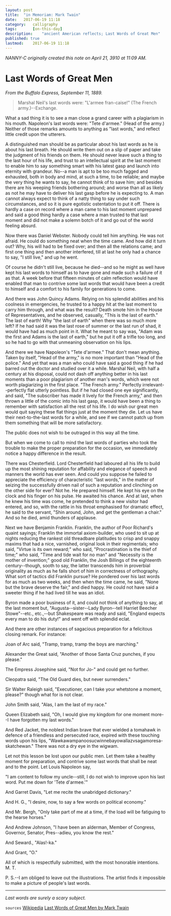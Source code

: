 ```yaml
---
layout: post
title: 	"in Memoriam: Mark Twain"
date:	2017-06-19 11:18	
category:	calligraphy
tags:		[on-this-day] 
description: 	"ancient American reflects; Last Words of Great Men"
published: true
lastmod:	2017-06-19 11:18
---
```


_NANNY-C originally created this note on April 21, 3910 at 11:09 AM._

# Last Words of Great Men
_From the Buffalo Express, September 11, 1889._

> Marshal Neil's last words were: "L'armee fran-caise!" (The French army.)--Exchange.

What a sad thing it is to see a man close a grand career with a plagiarism in his mouth. Napoleon's last words were: "Tete d'armee." (Head of the army.) Neither of those remarks amounts to anything as "last words," and reflect little credit upon the utterers.

A distinguished man should be as particular about his last words as he is about his last breath. He should write them out on a slip of paper and take the judgment of his friends on them. He should never leave such a thing to the last hour of his life, and trust to an intellectual spirit at the last moment to enable him to say something smart with his latest gasp and launch into eternity with grandeur. No--a man is apt to be too much fagged and exhausted, both in body and mind, at such a time, to be reliable; and maybe the very thing he wants to say, he cannot think of to save him; and besides there are his weeping friends bothering around; and worse than all as likely as not he may have to deliver his last gasp before he is expecting to. A man cannot always expect to think of a natty thing to say under such circumstances, and so it is pure egotistic ostentation to put it off. There is hardly a case on record where a man came to his last moment unprepared and said a good thing hardly a case where a man trusted to that last moment and did not make a solemn botch of it and go out of the world feeling absurd.

Now there was Daniel Webster. Nobody could tell him anything. He was not afraid. He could do something neat when the time came. And how did it turn out? Why, his will had to be fixed over; and then all the relations came; and first one thing and then another interfered, till at last he only had a chance to say, "I still live," and up he went.

Of course he didn't still live, because he died--and so he might as well have kept his last words to himself as to have gone and made such a failure of it as that. A week before that fifteen minutes of calm reflection would have enabled that man to contrive some last words that would have been a credit to himself and a comfort to his family for generations to come.

And there was John Quincy Adams. Relying on his splendid abilities and his coolness in emergencies, he trusted to a happy hit at the last moment to carry him through, and what was the result? Death smote him in the House of Representatives, and he observed, casually, "This is the last of earth." The last of earth! Why "the last of earth" when there was so much more left? If he had said it was the last rose of summer or the last run of shad, it would have had as much point in it. What he meant to say was, "Adam was the first and Adams is the last of earth," but he put it off a trifle too long, and so he had to go with that unmeaning observation on his lips.

And there we have Napoleon's "Tete d'armee." That don't mean anything. Taken by itself, "Head of the army," is no more important than "Head of the police." And yet that was a man who could have said a good thing if he had barred out the doctor and studied over it a while. Marshal Neil, with half a century at his disposal, could not dash off anything better in his last moments than a poor plagiarism of another man's words, which were not worth plagiarizing in the first place. "The French army." Perfectly irrelevant--perfectly flat utterly pointless. But if he had closed one eye significantly, and said, "The subscriber has made it lively for the French army," and then thrown a little of the comic into his last gasp, it would have been a thing to remember with satisfaction all the rest of his life. I do wish our great men would quit saying these flat things just at the moment they die. Let us have their next-to-the-last words for a while, and see if we cannot patch up from them something that will be more satisfactory.

The public does not wish to be outraged in this way all the time.

But when we come to call to mind the last words of parties who took the trouble to make the proper preparation for the occasion, we immediately notice a happy difference in the result.

There was Chesterfield. Lord Chesterfield had laboured all his life to build up the most shining reputation for affability and elegance of speech and manners the world has ever seen. And could you suppose he failed to appreciate the efficiency of characteristic "last words," in the matter of seizing the successfully driven nail of such a reputation and clinching on the other side for ever? Not he. He prepared himself. He kept his eye on the clock and his finger on his pulse. He awaited his chance. And at last, when he knew his time was come, he pretended to think a new visitor had entered, and so, with the rattle in his throat emphasised for dramatic effect, he said to the servant, "Shin around, John, and get the gentleman a chair." And so he died, amid thunders of applause.

Next we have Benjamin Franklin. Franklin, the author of Poor Richard's quaint sayings; Franklin the immortal axiom-builder, who used to sit up at nights reducing the rankest old threadbare platitudes to crisp and snappy maxims that had a nice, varnished, original look in their regimentals; who said, "Virtue is its own reward;" who said, "Procrastination is the thief of time;" who said, "Time and tide wait for no man" and "Necessity is the mother of invention;" good old Franklin, the Josh Billings of the eighteenth century--though, sooth to say, the latter transcends him in proverbial originality as much as he falls short of him in correctness of orthography. What sort of tactics did Franklin pursue? He pondered over his last words for as much as two weeks, and then when the time came, he said, "None but the brave deserve the fair," and died happy. He could not have said a sweeter thing if he had lived till he was an idiot.

Byron made a poor business of it, and could not think of anything to say, at the last moment but, "Augusta--sister--Lady Byron--tell Harriet Beecher Stowe"--etc., etc.,--but Shakespeare was ready and said, "England expects every man to do his duty!" and went off with splendid eclat.

And there are other instances of sagacious preparation for a felicitous closing remark. For instance:

Joan of Arc said, "Tramp, tramp, tramp the boys are marching."

Alexander the Great said, "Another of those Santa Cruz punches, if you please."

The Empress Josephine said, "Not for Jo-" and could get no further.

Cleopatra said, "The Old Guard dies, but never surrenders."

Sir Walter Raleigh said, "Executioner, can I take your whetstone a moment, please?" though what for is not clear.

John Smith said, "Alas, I am the last of my race."

Queen Elizabeth said, "Oh, I would give my kingdom for one moment more--I have forgotten my last words."

And Red Jacket, the noblest Indian brave that ever wielded a tomahawk in defence of a friendless and persecuted race, expired with these touching words upon his lips, "Wawkawampanoosucwinnebayowallazvsagamoresa-skatchewan." There was not a dry eye in the wigwam.

Let not this lesson be lost upon our public men. Let them take a healthy moment for preparation, and contrive some last words that shall be neat and to the point. Let Louis Napoleon say,

"I am content to follow my uncle--still, I do not wish to improve upon his last word. Put me down for 'Tete d'armee.'"

And Garret Davis, "Let me recite the unabridged dictionary."

And H. G., "I desire, now, to say a few words on political economy."

And Mr. Bergh, "Only take part of me at a time, if the load will be fatiguing to the hearse horses."

And Andrew Johnson, "I have been an alderman, Member of Congress, Governor, Senator, Pres--adieu, you know the rest."

And Seward., "Alas!-ka."

And Grant, "O."

All of which is respectfully submitted, with the most honorable intentions.
M. T.

P. S.--I am obliged to leave out the illustrations. The artist finds it impossible to make a picture of people's last words.

*****

_Last words are surely a scary subject._

`sources`
[Wikipedia](https://en.wikipedia.org/wiki/Mark_Twain)
[Last Words of Great Men by Mark Twain](http://www.online-literature.com/twain/2848/)
